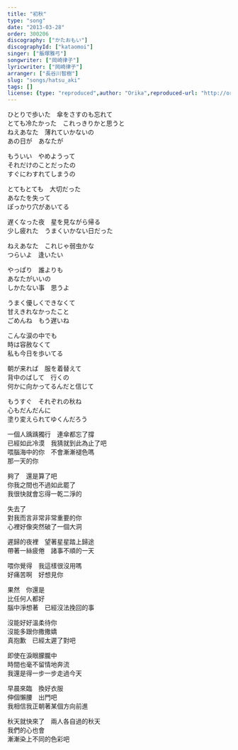 ```yaml
---
title: "初秋"
type: "song"
date: "2013-03-28"
order: 300206
discography: ["かたおもい"]
discographyId: ["kataomoi"]
singer: ["飯塚雅弓"]
songwriter: ["岡崎律子"]
lyricwriter: ["岡崎律子"]
arranger: ["長谷川智樹"]
slug: "songs/hatsu_aki"
tags: []
license: {type: "reproduced",author: "Orika",reproduced-url: "http://orikamushi.myweb.hinet.net",reproduced-website: "織歌蟲"}
---
```


ひとりで歩いた　傘をさすのも忘れて   
とても冷たかった　これっきりかと思うと   
ねえあなた　薄れていかないの   
あの日が　あなたが   
  
もういい　やめようって   
それだけのことだったの   
すぐにわすれてしまうの   
  
とてもとても　大切だった   
あなたを失って   
ぽっかり穴があいてる   
  
遅くなった夜　星を見ながら帰る   
少し疲れた　うまくいかない日だった   
  
ねえあなた　これじゃ弱虫かな   
つらいよ　逢いたい   
  
やっぱり　誰よりも   
あなたがいいの   
しかたない事　思うよ   
  
うまく優しくできなくて   
甘えきれなかったこと   
ごめんね　もう遅いね   
  
こんな涙の中でも   
時は容赦なくて   
私も今日を歩いてる   
  
朝が来れば　服を着替えて  
背中のばして　行くの   
何かに向かってるんだと信じて   
  
もうすぐ　それぞれの秋ね   
心もだんだんに   
塗り変えられてゆくんだろう  
  
一個人踽踽獨行　連傘都忘了撐  
已經如此冷漠　我猜就到此為止了吧  
喂腦海中的你　不會漸漸褪色嗎  
那一天的你  
  
夠了　還是算了吧  
你我之間也不過如此罷了  
我很快就會忘得一乾二淨的  
  
失去了  
對我而言非常非常重要的你  
心裡好像突然破了一個大洞  
  
遲歸的夜裡　望著星星踏上歸途  
帶著一絲疲倦　諸事不順的一天  
  
喂你覺得　我這樣很沒用嗎  
好痛苦啊　好想見你  
  
果然　你還是  
比任何人都好   
腦中淨想著　已經沒法挽回的事  
  
沒能好好溫柔待你  
沒能多跟你撒撒嬌  
真抱歉　已經太遲了對吧  
  
即使在淚眼朦朧中  
時間也毫不留情地奔流  
我還是得一步一步走過今天  
  
早晨來臨　換好衣服  
伸個懶腰　出門吧  
我相信我正朝著某個方向前進  
  
秋天就快來了　兩人各自過的秋天  
我們的心也會  
漸漸染上不同的色彩吧
